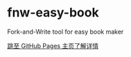 # fnw-easy-book
Fork-and-Write tool for easy book maker

[跳至 GitHub Pages 主页了解详情](https://www.fn-share.com/github_bridge?path=index.html)
